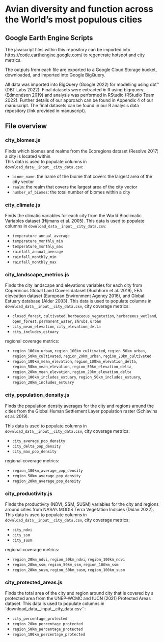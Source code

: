 # Avian diversity and function across the World’s most populous cities 
## Google Earth Engine Scripts

The javascript files within this repository can be imported into https://code.earthengine.google.com/ to regenerate hotspot and city metrics.

The outputs from each file are exported to a Google Cloud Storage bucket, downloaded, and imported into Google BigQuery.  

All data was imported into BigQuery (Google 2022) for modelling using dbt™ (DBT Labs 2022). 
Final datasets were extracted in R using bigrquery (Edmondson 2019) and analysis was performed in RStudio (RStudio Team 2022). 
Further details of our approach can be found in Appendix 4 of our manuscript. The final datasets can be found in our R analysis data repository (link provided in manuscript).

## File overview

### city_biomes.js
Finds which biomes and realms from the Ecoregions dataset (Resolve 2017) a city is located within.  
This data is used to populate columns in `download_data__input__city_data.csv`:
* `biome_name`: the name of the biome that covers the largest area of the city vector
* `realm`: the realm that covers the largest area of the city vector
* `number_of_biomes`: the total number of biomes within a city

### city_climate.js
Finds the climatic variables for each city from the World Bioclimatic Variables dataset (Hijmans et al. 2005).
This data is used to populate columns in `download_data__input__city_data.csv`:
* `temperature_annual_average`
* `temperature_monthly_min`
* `temperature_monthly_max` 
* `rainfall_annual_average`
* `rainfall_monthly_min`
* `rainfall_monthly_max`

### city_landscape_metrics.js
Finds the city landscape and elevations variables for each city from Copernicus Global Land Covers dataset (Buchhorn et al. 2019), EEA eleveation dataset (European Environment Agency 2016), and Global Estuary database (Alder 2003).
This data is used to populate columns in `download_data__input__city_data.csv`, city coverage metrics:
* `closed_forest`, `cultivated`, `herbaceous_vegetation`, `herbaceous_wetland`, `open_forest`, `permanent_water`, `shrubs`, `urban`
* `city_mean_elevation`, `city_elevation_delta`
* `city_includes_estuary`

regional coverage metrics:
* `region_100km_urban`, `region_100km_cultivated`, `region_50km_urban`, `region_50km_cultivated`, `region_20km_urban`, `region_20km_cultivated`
* `region_100km_mean_elevation`, `region_100km_elevation_delta`, `region_50km_mean_elevation`, `region_50km_elevation_delta`, `region_20km_mean_elevation`, `region_20km_elevation_delta`
* `region_100km_includes_estuary`, `region_50km_includes_estuary`, `region_20km_includes_estuary`

### city_population_density.js
Finds the population density averages for the city and regions around the cities from the Global Human Settlement Layer population raster (Schiavina et al. 2019).

This data is used to populate columns in `download_data__input__city_data.csv`, city coverage metrics:
* `city_average_pop_density`
* `city_delta_pop_density`
* `city_max_pop_density`

regional coverage metrics:
* `region_100km_average_pop_density`
* `region_50km_average_pop_density`
* `region_20km_average_pop_density`

### city_productivity.js
Finds the productivity (NDVI, SSM, SUSM) variables for the city and regions around cities from NASA’s MODIS Terra Vegetation Indicies (Didan 2022).
This data is used to populate columns in `download_data__input__city_data.csv`, city coverage metrics:
* `city_ndvi`
* `city_ssm`
* `city_susm`

regional coverage metrics:
* `region_20km_ndvi`, `region_50km_ndvi`, `region_100km_ndvi`
* `region_20km_ssm`, `region_50km_ssm`, `region_100km_ssm`
* `region_20km_susm`, `region_50km_susm`, `region_100km_susm`

### city_protected_areas.js
Finds the total area of the city and region around city that is covered by a protected area from the UNEP-WCMC and IUCN (2021) Protected Areas dataset.
This data is used to populate columns in `download_data__input__city_data.csv``:
* `city_percentage_protected`
* `region_20km_percentage_protected`
* `region_50km_percentage_protected`
* `region_100km_percentage_protected`




